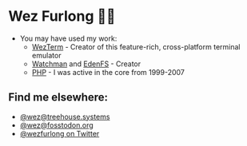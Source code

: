 # Wez Furlong 💓🦀

* You may have used my work:
  * [WezTerm](https://wezfurlong.org/wezterm) - Creator of this feature-rich, cross-platform terminal emulator
  * [Watchman](https://facebook.github.io/watchman/) and [EdenFS](https://github.com/facebookexperimental/eden) - Creator
  * [PHP](https://www.php.net/) - I was active in the core from 1999-2007

## Find me elsewhere:

* [@wez@treehouse.systems](https://social.treehouse.systems/@wez)
* [@wez@fosstodon.org](https://fosstodon.org/@wez)
* [@wezfurlong on Twitter](https://twitter.com/wezfurlong)
